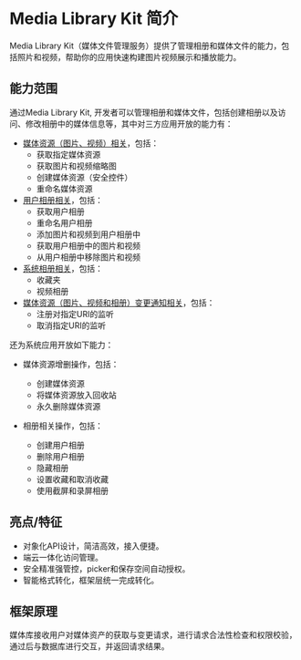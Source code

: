 # Media Library Kit 简介

Media Library Kit（媒体文件管理服务）提供了管理相册和媒体文件的能力，包括照片和视频，帮助你的应用快速构建图片视频展示和播放能力。

## 能力范围

通过Media Library Kit, 开发者可以管理相册和媒体文件，包括创建相册以及访问、修改相册中的媒体信息等，其中对三方应用开放的能力有：

- [媒体资源（图片、视频）相关](photoAccessHelper-resource-guidelines.md)，包括：
  - 获取指定媒体资源
  - 获取图片和视频缩略图
  - 创建媒体资源（安全控件）
  - 重命名媒体资源
- [用户相册相关](photoAccessHelper-userAlbum-guidelines.md)，包括：
  - 获取用户相册
  - 重命名用户相册
  - 添加图片和视频到用户相册中
  - 获取用户相册中的图片和视频
  - 从用户相册中移除图片和视频
- [系统相册相关](photoAccessHelper-systemAlbum-guidelines.md)，包括：
  - 收藏夹
  - 视频相册
- [媒体资源（图片、视频和相册）变更通知相关](photoAccessHelper-notify-guidelines.md)，包括：
  - 注册对指定URI的监听
  - 取消指定URI的监听

<!--Del-->
还为系统应用开放如下能力：

- 媒体资源增删操作，包括：
  - 创建媒体资源
  - 将媒体资源放入回收站
  - 永久删除媒体资源

- 相册相关操作，包括：
  - 创建用户相册
  - 删除用户相册
  - 隐藏相册
  - 设置收藏和取消收藏
  - 使用截屏和录屏相册
<!--DelEnd-->

## 亮点/特征

- 对象化API设计，简洁高效，接入便捷。
- 端云一体化访问管理。
- 安全精准强管控，picker和保存空间自动授权。
- 智能格式转化，框架层统一完成转化。

## 框架原理

媒体库接收用户对媒体资产的获取与变更请求，进行请求合法性检查和权限校验，通过后与数据库进行交互，并返回请求结果。
